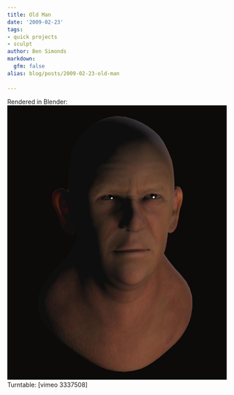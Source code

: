 ```yaml
---
title: Old Man
date: '2009-02-23'
tags:
- quick projects
- sculpt
author: Ben Simonds
markdown:
  gfm: false
alias: blog/posts/2009-02-23-old-man

---
```


Rendered in Blender: ![oldman](/images/old/oldman.jpg) Turntable: [vimeo
3337508]



